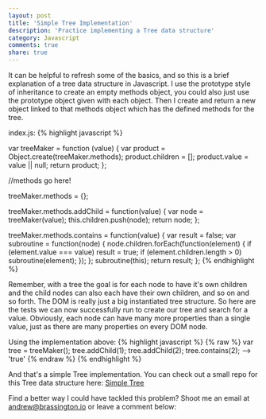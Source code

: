 ```yaml
---
layout: post
title: 'Simple Tree Implementation'
description: 'Practice implementing a Tree data structure'
category: Javascript
comments: true
share: true
---
```

It can be helpful to refresh some of the basics, and so this is a brief explanation of a tree data structure in Javascript.
I use the prototype style of inheritance to create an empty methods object, you could also just use the prototype object given with each object.
Then I create and return a new object linked to that methods object which has the defined methods for the tree.

index.js:
{% highlight javascript %}

var treeMaker = function (value) {
  var product = Object.create(treeMaker.methods);
  product.children = [];
  product.value = value || null;
  return product;
};

//methods go here!

treeMaker.methods = {};

treeMaker.methods.addChild = function(value) {
  var node = treeMaker(value);
  this.children.push(node);
  return node;
};

treeMaker.methods.contains = function(value) {
  var result = false;
  var subroutine = function(node) {
    node.children.forEach(function(element) {
      if (element.value === value) result = true;
      if (element.children.length > 0) subroutine(element);
    });
  };
  subroutine(this);
  return result;
};
{% endhighlight %}

Remember, with a tree the goal is for each node to have it's own children and the child nodes can also each have their own children, and so on and so forth. The DOM is really just a big instantiated tree structure.
So here are the tests we can now successfully run to create our tree and search for a value. Obviously, each node can have many more properties than a single value, just as there are many properties on every DOM node.

Using the implementation above:
{% highlight javascript %}
{% raw %}
var tree = treeMaker();
tree.addChild(1);
tree.addChild(2);
tree.contains(2);  --> 'true'
{% endraw %}
{% endhighlight %}

And that's a simple Tree implementation. You can check out a small repo for this Tree data structure here: [Simple Tree](https://github.com/jabbrass/simpleTree.js)

Find a better way I could have tackled this problem? Shoot me an email at andrew@brassington.io or leave a comment below:
